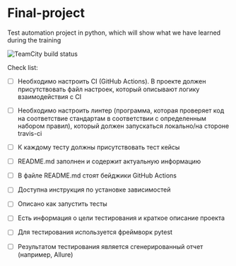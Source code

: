 # Final-project
Test automation project in python, which will show what we have learned during the training

![TeamCity build status](http://188.120.227.87:8111/app/rest/builds/buildType:id:FinalProject_Build/statusIcon.svg)



Check list:
 + [ ] Необходимо настроить CI (GitHub Actions). В проекте должен присутствовать файл настроек, который описывают логику взаимодействия с CI

 + [ ] Необходимо настроить линтер (программа, которая проверяет код на соответствие стандартам в соответствии с определенным набором правил), который должен запускаться локально/на стороне travis-ci

 + [ ] К каждому тесту должны присутствовать тест кейсы 
            
 + [ ] README.md заполнен и содержит актуальную информацию

 + [ ] В файле README.md стоят бейджики GitHub Actions

 + [ ] Доступна инструкция по установке зависимостей

 + [ ] Описано как запустить тесты

 + [ ] Есть информация о цели тестирования и краткое описание проекта

 + [ ] Для тестирования используется фреймворк pytest 

 + [ ] Результатом тестирования является сгенерированный отчет (например, Allure)
